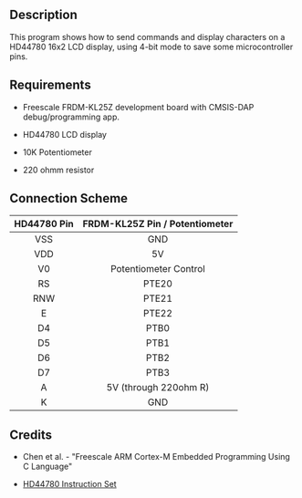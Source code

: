 ## Description
This program shows how to send commands and display characters on a HD44780 16x2 LCD display, using 4-bit mode to save some microcontroller pins.

## Requirements
* Freescale FRDM-KL25Z development board with CMSIS-DAP debug/programming app.

* HD44780 LCD display

* 10K Potentiometer

* 220 ohmm resistor

## Connection Scheme

| HD44780 Pin | FRDM-KL25Z Pin / Potentiometer |
|:-----------:|:------------------------------:|
|     VSS     |               GND              |
|     VDD     |               5V               |
|      V0     |      Potentiometer Control     |
|      RS     |              PTE20             |
|     RNW     |              PTE21             |
|      E      |              PTE22             |
|      D4     |              PTB0              |
|      D5     |              PTB1              |
|      D6     |              PTB2              |
|      D7     |              PTB3              |
|      A      |      5V (through 220ohm R)     |
|      K      |               GND              |

## Credits
* Chen et al. - "Freescale ARM Cortex-M Embedded Programming Using C Language"

* [HD44780 Instruction Set](https://mil.ufl.edu/3744/docs/lcdmanual/commands.html)